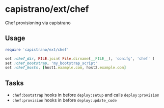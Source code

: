 capistrano/ext/chef
==

Chef provisioning via capistrano

Usage
--

```ruby
require 'capistrano/ext/chef'

set :chef_dir, FILE.join( File.dirname(__FILE__), 'conifg', 'chef' )
set :chef_bootstrap, 'my_bootstrap_script'
set :chef_hosts, [host1.example.com, host2.example.com]
```

Tasks
--

  * `chef:bootstrap` hooks in before `deploy:setup` and calls `deploy:provision`
  * `chef:provision` hooks in before `deploy:update_code`
